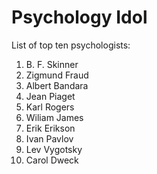 # Psychology Idol
List of top ten psychologists:

1. B. F. Skinner
1. Zigmund Fraud
1. Albert Bandara
1. Jean Piaget
1. Karl Rogers
1. Wiliam James
1. Erik Erikson
1. Ivan Pavlov
1. Lev Vygotsky
1. Carol Dweck
